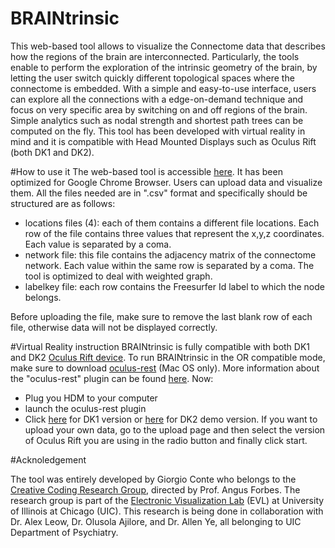 # BRAINtrinsic

This web-based tool allows to visualize the Connectome data that describes how the regions of the brain are interconnected.
Particularly, the tools enable to perform the exploration of the intrinsic geometry of the brain, by letting the user
 switch quickly different topological spaces where the connectome is embedded.
With a simple and easy-to-use interface, users can explore all the connections with a edge-on-demand technique and focus on
very specific area by switching on and off regions of the brain. Simple analytics such as nodal strength and shortest path
trees can be computed on the fly. This tool has been developed with virtual reality in mind and it is compatible with
Head Mounted Displays such as Oculus Rift (both DK1 and DK2).

#How to use it
The web-based tool is accessible [here](http://creativecodinglab.github.io/BRAINtrinsic/). It has been optimized for Google Chrome Browser.
Users can upload data and visualize them. All the files needed are in ".csv" format and specifically should be structured are as follows:
- locations files (4): each of them contains a different file locations. Each row of the file contains three values that represent the x,y,z coordinates. Each value is separated by a coma.
- network file: this file contains the adjacency matrix of the connectome network. Each value within the same row is separated by a coma. The tool is optimized to deal with weighted graph.
- labelkey file: each row contains the Freesurfer Id label to which the node belongs.

Before uploading the file, make sure to remove the last blank row of each file, otherwise data will not be displayed correctly.

#Virtual Reality instruction
BRAINtrinsic is fully compatible with both DK1 and DK2 [Oculus Rift device](https://www.oculus.com/).
To run BRAINtrinsic in the OR compatible mode, make sure to download [oculus-rest](https://github.com/CreativeCodingLab/BRAINtrinsic/blob/gh-pages/oculus-rest) (Mac OS only).
More information about the "oculus-rest" plugin can be found [here](https://github.com/msfeldstein/oculus-rest).
Now:
- Plug you HDM to your computer
- launch the oculus-rest plugin
- Click [here](http://creativecodinglab.github.io/BRAINtrinsic/visualization.html?dataset=Demo1&vr=1&load=0) for DK1 version or [here](http://creativecodinglab.github.io/BRAINtrinsic/visualization.html?dataset=Demo1&vr=2&load=0) for DK2 demo version. If you want to upload your own data, go to the upload page and
then select the version of Oculus Rift you are using in the radio button and finally click start.

#Acknoledgement

The tool was entirely developed by Giorgio Conte who belongs to the [Creative Coding Research Group](https://www.evl.uic.edu/creativecoding/), directed by Prof.
Angus Forbes. The research group is part of the [Electronic Visualization Lab](https://www.evl.uic.edu) (EVL) at University of Illinois at Chicago (UIC).
This research is being done in collaboration with Dr. Alex Leow, Dr. Olusola Ajilore, and Dr. Allen Ye, all belonging to UIC Department of Psychiatry.
